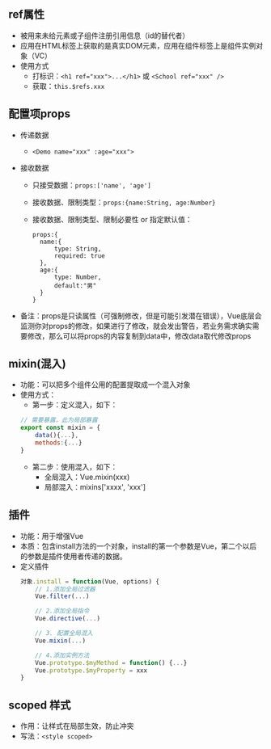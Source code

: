 ## ref属性
- 被用来未给元素或子组件注册引用信息（id的替代者）
- 应用在HTML标签上获取的是真实DOM元素，应用在组件标签上是组件实例对象（VC）
- 使用方式
    - 打标识：`<h1 ref="xxx">...</h1>` 或 `<School ref="xxx" />`
    - 获取：`this.$refs.xxx`


## 配置项props
- 传递数据
    
    - `<Demo name="xxx" :age="xxx">`
- 接收数据
    - 只接受数据：`props:['name', 'age']`
    
    - 接收数据、限制类型：`props:{name:String, age:Number}`
    
    - 接收数据、限制类型、限制必要性 or 指定默认值：
    
      ```vue
      props:{
      	name:{
      		type: String, 
      		required: true
      	},
      	age:{
      		type: Number, 
      		default:"男"
      	}
      }
      ```

- 备注：props是只读属性（可强制修改，但是可能引发潜在错误），Vue底层会监测你对props的修改，如果进行了修改，就会发出警告，若业务需求确实需要修改，那么可以将props的内容复制到data中，修改data取代修改props


## mixin(混入)
- 功能：可以把多个组件公用的配置提取成一个混入对象
- 使用方式：
    - 第一步：定义混入，如下：
    ```js
    // 需要暴露，此为局部暴露
    export const mixin = {
        data(){...},
        methods:{...}
    }
    ```
    - 第二步：使用混入，如下：
        - 全局混入：Vue.mixin(xxx)
        - 局部混入：mixins['xxxx', 'xxx']

## 插件
- 功能：用于增强Vue
- 本质：包含install方法的一个对象，install的第一个参数是Vue，第二个以后的参数是插件使用者传递的数据。
- 定义插件
    ```js
    对象.install = function(Vue, options) {
        // 1.添加全局过滤器
        Vue.filter(...)

        // 2.添加全局指令
        Vue.directive(...)

        // 3. 配置全局混入
        Vue.mixin(...)

        // 4.添加实例方法
        Vue.prototype.$myMethod = function() {...}
        Vue.prototype.$myProperty = xxx
    }
    ```


## scoped 样式
- 作用：让样式在局部生效，防止冲突
- 写法：`<style scoped>`